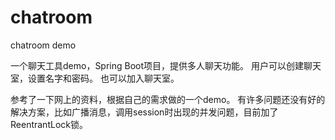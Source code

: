 # chatroom
chatroom demo

一个聊天工具demo，Spring Boot项目，提供多人聊天功能。
用户可以创建聊天室，设置名字和密码。 
也可以加入聊天室。 

参考了一下网上的资料，根据自己的需求做的一个demo。
有许多问题还没有好的解决方案，比如广播消息，调用session时出现的并发问题，目前加了ReentrantLock锁。
